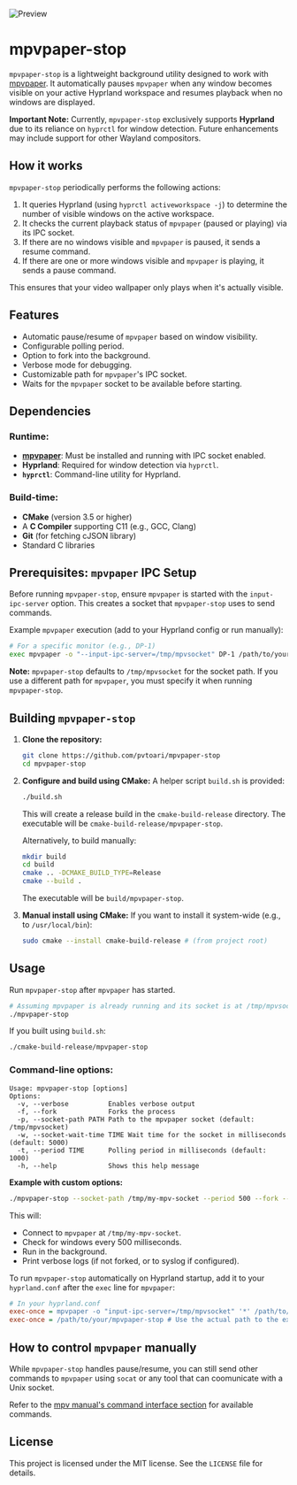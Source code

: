 ![Preview](TO_DEFINE)
# mpvpaper-stop

`mpvpaper-stop` is a lightweight background utility designed to work with [mpvpaper](https://github.com/GhostNaN/mpvpaper). It automatically pauses `mpvpaper` when any window becomes visible on your active Hyprland workspace and resumes playback when no windows are displayed.

**Important Note:** Currently, `mpvpaper-stop` exclusively supports **Hyprland** due to its reliance on `hyprctl` for window detection. Future enhancements may include support for other Wayland compositors.

## How it works

`mpvpaper-stop` periodically performs the following actions:
1.  It queries Hyprland (using `hyprctl activeworkspace -j`) to determine the number of visible windows on the active workspace.
2.  It checks the current playback status of `mpvpaper` (paused or playing) via its IPC socket.
3.  If there are no windows visible and `mpvpaper` is paused, it sends a resume command.
4.  If there are one or more windows visible and `mpvpaper` is playing, it sends a pause command.

This ensures that your video wallpaper only plays when it's actually visible.

## Features
*   Automatic pause/resume of `mpvpaper` based on window visibility.
*   Configurable polling period.
*   Option to fork into the background.
*   Verbose mode for debugging.
*   Customizable path for `mpvpaper`'s IPC socket.
*   Waits for the `mpvpaper` socket to be available before starting.

## Dependencies

### Runtime:
*   **[mpvpaper](https://github.com/GhostNaN/mpvpaper)**: Must be installed and running with IPC socket enabled.
*   **Hyprland**: Required for window detection via `hyprctl`.
*   **`hyprctl`**: Command-line utility for Hyprland.

### Build-time:
*   **CMake** (version 3.5 or higher)
*   A **C Compiler** supporting C11 (e.g., GCC, Clang)
*   **Git** (for fetching cJSON library)
*   Standard C libraries

## Prerequisites: `mpvpaper` IPC Setup

Before running `mpvpaper-stop`, ensure `mpvpaper` is started with the `input-ipc-server` option. This creates a socket that `mpvpaper-stop` uses to send commands.

Example `mpvpaper` execution (add to your Hyprland config or run manually):
```bash
# For a specific monitor (e.g., DP-1)
exec mpvpaper -o "--input-ipc-server=/tmp/mpvsocket" DP-1 /path/to/your/video.mp4
```
**Note:** `mpvpaper-stop` defaults to `/tmp/mpvsocket` for the socket path. If you use a different path for `mpvpaper`, you must specify it when running `mpvpaper-stop`.

## Building `mpvpaper-stop`

1.  **Clone the repository:**
    ```bash
    git clone https://github.com/pvtoari/mpvpaper-stop
    cd mpvpaper-stop
    ```

2.  **Configure and build using CMake:**
    A helper script `build.sh` is provided:
    ```bash
    ./build.sh
    ```
    This will create a release build in the `cmake-build-release` directory. The executable will be `cmake-build-release/mpvpaper-stop`.

    Alternatively, to build manually:
    ```bash
    mkdir build
    cd build
    cmake .. -DCMAKE_BUILD_TYPE=Release
    cmake --build .
    ```
    The executable will be `build/mpvpaper-stop`.

3.  **Manual install using CMake:**
    If you want to install it system-wide (e.g., to `/usr/local/bin`):
    ```bash
    sudo cmake --install cmake-build-release # (from project root)
    ```

## Usage

Run `mpvpaper-stop` after `mpvpaper` has started.

```bash
# Assuming mpvpaper is already running and its socket is at /tmp/mpvsocket
./mpvpaper-stop
```

If you built using `build.sh`:
```bash
./cmake-build-release/mpvpaper-stop
```

### Command-line options:

```
Usage: mpvpaper-stop [options]
Options:
  -v, --verbose          Enables verbose output
  -f, --fork             Forks the process
  -p, --socket-path PATH Path to the mpvpaper socket (default: /tmp/mpvsocket)
  -w, --socket-wait-time TIME Wait time for the socket in milliseconds (default: 5000)
  -t, --period TIME      Polling period in milliseconds (default: 1000)
  -h, --help             Shows this help message
```

**Example with custom options:**
```bash
./mpvpaper-stop --socket-path /tmp/my-mpv-socket --period 500 --fork --verbose
```
This will:
*   Connect to `mpvpaper` at `/tmp/my-mpv-socket`.
*   Check for windows every 500 milliseconds.
*   Run in the background.
*   Print verbose logs (if not forked, or to syslog if configured).

To run `mpvpaper-stop` automatically on Hyprland startup, add it to your `hyprland.conf` after the `exec` line for `mpvpaper`:
```ini
# In your hyprland.conf
exec-once = mpvpaper -o "input-ipc-server=/tmp/mpvsocket" '*' /path/to/your/video.mp4
exec-once = /path/to/your/mpvpaper-stop # Use the actual path to the executable
```

## How to control `mpvpaper` manually
While `mpvpaper-stop` handles pause/resume, you can still send other commands to `mpvpaper` using `socat` or any tool that can coomunicate with a Unix socket.

Refer to the [mpv manual's command interface section](https://mpv.io/manual/master/#command-interface) for available commands.

## License
This project is licensed under the MIT license. See the `LICENSE` file for details.